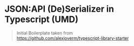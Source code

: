 # JSON:API (De)Serializer in Typescript (UMD)

> Initial Boilerplate taken from https://github.com/alexjoverm/typescript-library-starter



